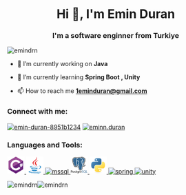 <h1 align="center">Hi 👋, I'm Emin Duran</h1>
<h3 align="center">I'm a software enginner from Turkiye</h3>

<p align="left"> <img src="https://komarev.com/ghpvc/?username=emindrn&label=Profile%20views&color=0e75b6&style=flat" alt="emindrn" /> </p>

- 🔭 I’m currently working on **Java**

- 🌱 I’m currently learning **Spring Boot , Unity**

- 📫 How to reach me **1eminduran@gmail.com**

<h3 align="left">Connect with me:</h3>
<p align="left">
<a href="https://linkedin.com/in/emin-duran-8951b1234" target="blank"><img align="center" src="https://raw.githubusercontent.com/rahuldkjain/github-profile-readme-generator/master/src/images/icons/Social/linked-in-alt.svg" alt="emin-duran-8951b1234" height="30" width="40" /></a>
<a href="https://instagram.com/emi̇nn.duran" target="blank"><img align="center" src="https://raw.githubusercontent.com/rahuldkjain/github-profile-readme-generator/master/src/images/icons/Social/instagram.svg" alt="emi̇nn.duran" height="30" width="40" /></a>
</p>

<h3 align="left">Languages and Tools:</h3>
<p align="left"> <a href="https://www.w3schools.com/cs/" target="_blank" rel="noreferrer"> <img src="https://raw.githubusercontent.com/devicons/devicon/master/icons/csharp/csharp-original.svg" alt="csharp" width="40" height="40"/> </a> <a href="https://www.java.com" target="_blank" rel="noreferrer"> <img src="https://raw.githubusercontent.com/devicons/devicon/master/icons/java/java-original.svg" alt="java" width="40" height="40"/> </a> <a href="https://www.microsoft.com/en-us/sql-server" target="_blank" rel="noreferrer"> <img src="https://www.svgrepo.com/show/303229/microsoft-sql-server-logo.svg" alt="mssql" width="40" height="40"/> </a> <a href="https://www.postgresql.org" target="_blank" rel="noreferrer"> <img src="https://raw.githubusercontent.com/devicons/devicon/master/icons/postgresql/postgresql-original-wordmark.svg" alt="postgresql" width="40" height="40"/> </a> <a href="https://www.python.org" target="_blank" rel="noreferrer"> <img src="https://raw.githubusercontent.com/devicons/devicon/master/icons/python/python-original.svg" alt="python" width="40" height="40"/> </a> <a href="https://spring.io/" target="_blank" rel="noreferrer"> <img src="https://www.vectorlogo.zone/logos/springio/springio-icon.svg" alt="spring" width="40" height="40"/> </a> <a href="https://unity.com/" target="_blank" rel="noreferrer"> <img src="https://www.vectorlogo.zone/logos/unity3d/unity3d-icon.svg" alt="unity" width="40" height="40"/> </a> </p>


<p align="left"><img align="left" src="https://github-readme-stats.vercel.app/api/top-langs?username=emindrn&show_icons=true&locale=en&layout=compact" alt="emindrn" /></p>




<p align="left">&nbsp;<img align="left" src="https://github-readme-stats.vercel.app/api?username=emindrn&show_icons=true&locale=en" alt="emindrn" /></p>


